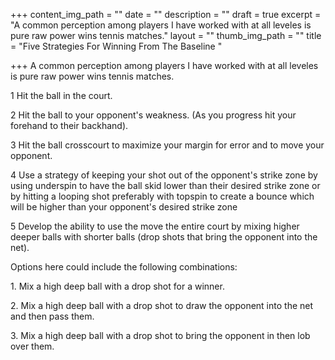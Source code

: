 +++
content_img_path = ""
date = ""
description = ""
draft = true
excerpt = "A common perception among players I have worked with at all leveles is pure raw power wins tennis matches."
layout = ""
thumb_img_path = ""
title = "Five Strategies For Winning From The Baseline "

+++
A common perception among players I have worked with at all leveles is pure raw power wins tennis matches.

1 Hit the ball in the court.

2 Hit the ball to your opponent's weakness. (As you progress hit your forehand to their backhand).

3 Hit the ball crosscourt to maximize your margin for error and to move your opponent.

4 Use a strategy of keeping your shot out of the opponent's strike zone by using underspin to have the ball skid lower than their desired strike zone or by hitting a looping shot preferably with topspin to create a bounce which will be higher than your opponent's desired strike zone

5 Develop the ability to use the move the entire court by mixing higher deeper balls with shorter balls (drop shots that bring the opponent into the net).

Options here could include the following combinations:

1\. Mix a high deep ball with a drop shot for a winner.

2\. Mix a high deep ball with a drop shot to draw the opponent into the net and then pass them.

3\. Mix a high deep ball with a drop shot to bring the opponent in then lob over them.